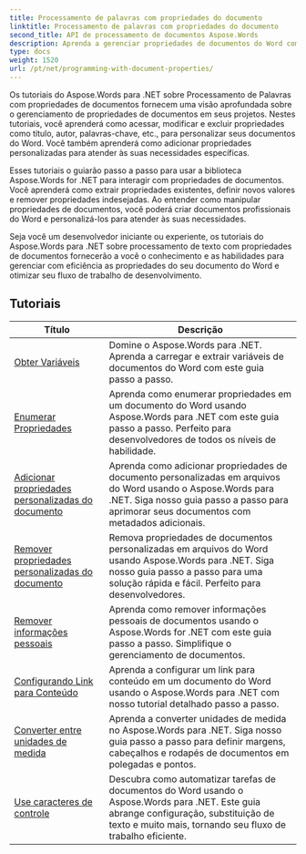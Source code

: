 ```yaml
---
title: Processamento de palavras com propriedades do documento
linktitle: Processamento de palavras com propriedades do documento
second_title: API de processamento de documentos Aspose.Words
description: Aprenda a gerenciar propriedades de documentos do Word com o Aspose.Words para .NET. Os tutoriais o guiam pelos vários recursos, como ler e escrever propriedades, personalizar propriedades padrão.
type: docs
weight: 1520
url: /pt/net/programming-with-document-properties/
---
```

Os tutoriais do Aspose.Words para .NET sobre Processamento de Palavras com propriedades de documentos fornecem uma visão aprofundada sobre o gerenciamento de propriedades de documentos em seus projetos. Nestes tutoriais, você aprenderá como acessar, modificar e excluir propriedades como título, autor, palavras-chave, etc., para personalizar seus documentos do Word. Você também aprenderá como adicionar propriedades personalizadas para atender às suas necessidades específicas.

Esses tutoriais o guiarão passo a passo para usar a biblioteca Aspose.Words for .NET para interagir com propriedades de documentos. Você aprenderá como extrair propriedades existentes, definir novos valores e remover propriedades indesejadas. Ao entender como manipular propriedades de documentos, você poderá criar documentos profissionais do Word e personalizá-los para atender às suas necessidades.

Seja você um desenvolvedor iniciante ou experiente, os tutoriais do Aspose.Words para .NET sobre processamento de texto com propriedades de documentos fornecerão a você o conhecimento e as habilidades para gerenciar com eficiência as propriedades do seu documento do Word e otimizar seu fluxo de trabalho de desenvolvimento.

 ## Tutoriais
| Título | Descrição |
| --- | --- |
| [Obter Variáveis](./get-variables/) | Domine o Aspose.Words para .NET. Aprenda a carregar e extrair variáveis de documentos do Word com este guia passo a passo. |
| [Enumerar Propriedades](./enumerate-properties/) | Aprenda como enumerar propriedades em um documento do Word usando Aspose.Words para .NET com este guia passo a passo. Perfeito para desenvolvedores de todos os níveis de habilidade. |
| [Adicionar propriedades personalizadas do documento](./add-custom-document-properties/) | Aprenda como adicionar propriedades de documento personalizadas em arquivos do Word usando o Aspose.Words para .NET. Siga nosso guia passo a passo para aprimorar seus documentos com metadados adicionais. |
| [Remover propriedades personalizadas do documento](./remove-custom-document-properties/) | Remova propriedades de documentos personalizadas em arquivos do Word usando Aspose.Words para .NET. Siga nosso guia passo a passo para uma solução rápida e fácil. Perfeito para desenvolvedores. |
| [Remover informações pessoais](./remove-personal-information/) | Aprenda como remover informações pessoais de documentos usando o Aspose.Words for .NET com este guia passo a passo. Simplifique o gerenciamento de documentos. |
| [Configurando Link para Conteúdo](./configuring-link-to-content/) | Aprenda a configurar um link para conteúdo em um documento do Word usando o Aspose.Words para .NET com nosso tutorial detalhado passo a passo. |
| [Converter entre unidades de medida](./convert-between-measurement-units/) | Aprenda a converter unidades de medida no Aspose.Words para .NET. Siga nosso guia passo a passo para definir margens, cabeçalhos e rodapés de documentos em polegadas e pontos. |
| [Use caracteres de controle](./use-control-characters/) | Descubra como automatizar tarefas de documentos do Word usando o Aspose.Words para .NET. Este guia abrange configuração, substituição de texto e muito mais, tornando seu fluxo de trabalho eficiente. |